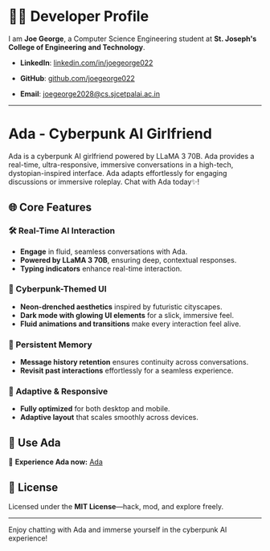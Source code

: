 # 👨‍💻 Developer Profile

I am **Joe George**, a Computer Science Engineering student at **St. Joseph's College of Engineering and Technology**.

- **LinkedIn**: [linkedin.com/in/joegeorge022](https://www.linkedin.com/in/joegeorge022/)
- **GitHub**: [github.com/joegeorge022](https://github.com/joegeorge022/)

- **Email**: [joegeorge2028@cs.sjcetpalai.ac.in](mailto:joegeorge2028@cs.sjcetpalai.ac.in)

---








# Ada - Cyberpunk AI Girlfriend

Ada is a cyberpunk AI girlfriend powered by LLaMA 3 70B. Ada provides a real-time, ultra-responsive, immersive conversations in a high-tech, dystopian-inspired interface. Ada adapts effortlessly for engaging discussions or immersive roleplay. Chat with Ada today✨!

## 🌐 Core Features

### 🛠️ Real-Time AI Interaction
- **Engage** in fluid, seamless conversations with Ada.
- **Powered by LLaMA 3 70B**, ensuring deep, contextual responses.
- **Typing indicators** enhance real-time interaction.

### 💠 Cyberpunk-Themed UI
- **Neon-drenched aesthetics** inspired by futuristic cityscapes.
- **Dark mode with glowing UI elements** for a slick, immersive feel.
- **Fluid animations and transitions** make every interaction feel alive.

### 📝 Persistent Memory
- **Message history retention** ensures continuity across conversations.
- **Revisit past interactions** effortlessly for a seamless experience.

### 📱 Adaptive & Responsive
- **Fully optimized** for both desktop and mobile.
- **Adaptive layout** that scales smoothly across devices.

## 🔗 Use Ada
🔹 **Experience Ada now:** [Ada](https://ada-gf.pages.dev/)

## 📜 License
Licensed under the **MIT License**—hack, mod, and explore freely.

---
Enjoy chatting with Ada and immerse yourself in the cyberpunk AI experience!
